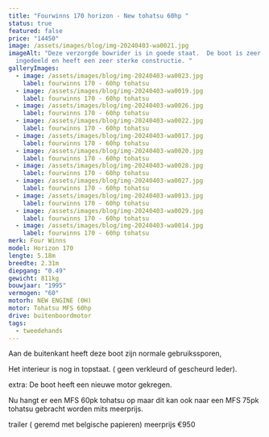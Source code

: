 ```yaml
---
title: "Fourwinns 170 horizon - New tohatsu 60hp "
status: true
featured: false
price: "14450"
image: /assets/images/blog/img-20240403-wa0021.jpg
imageAlt: "Deze verzorgde bowrider is in goede staat.  De boot is zeer handig
  ingedeeld en heeft een zeer sterke constructie. "
galleryImages:
  - image: /assets/images/blog/img-20240403-wa0023.jpg
    label: fourwinns 170 - 60hp tohatsu
  - image: /assets/images/blog/img-20240403-wa0019.jpg
    label: fourwinns 170 - 60hp tohatsu
  - image: /assets/images/blog/img-20240403-wa0026.jpg
    label: fourwinns 170 - 60hp tohatsu
  - image: /assets/images/blog/img-20240403-wa0022.jpg
    label: fourwinns 170 - 60hp tohatsu
  - image: /assets/images/blog/img-20240403-wa0017.jpg
    label: fourwinns 170 - 60hp tohatsu
  - image: /assets/images/blog/img-20240403-wa0020.jpg
    label: fourwinns 170 - 60hp tohatsu
  - image: /assets/images/blog/img-20240403-wa0028.jpg
    label: fourwinns 170 - 60hp tohatsu
  - image: /assets/images/blog/img-20240403-wa0027.jpg
    label: fourwinns 170 - 60hp tohatsu
  - image: /assets/images/blog/img-20240403-wa0013.jpg
    label: fourwinns 170 - 60hp tohatsu
  - image: /assets/images/blog/img-20240403-wa0029.jpg
    label: fourwinns 170 - 60hp tohatsu
  - image: /assets/images/blog/img-20240403-wa0014.jpg
    label: fourwinns 170 - 60hp tohatsu
merk: Four Winns
model: Horizon 170
lengte: 5.18m
breedte: 2.31m
diepgang: "0.49"
gewicht: 811kg
bouwjaar: "1995"
vermogen: "60"
motorh: NEW ENGINE (0H)
motor: Tohatsu MFS 60hp
drive: buitenboordmotor
tags:
  - tweedehands
---
```





Aan de buitenkant heeft deze boot zijn normale gebruikssporen, 

Het interieur is nog in topstaat. ( geen verkleurd of gescheurd leder). 



extra: De boot heeft een nieuwe motor gekregen.

Nu hangt er een MFS 60pk tohatsu op maar dit kan ook naar een MFS 75pk tohatsu gebracht worden mits meerprijs. 



trailer ( geremd met belgische papieren) meerprijs €950
